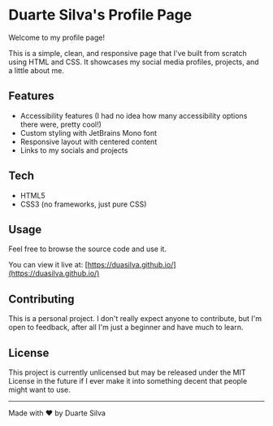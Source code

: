 # Duarte Silva's Profile Page

Welcome to my profile page!

This is a simple, clean, and responsive page that I've built from scratch using HTML and CSS. It showcases my social media profiles, projects, and a little about me.

## Features

-   Accessibility features (I had no idea how many accessibility options there were, pretty cool!)
-   Custom styling with JetBrains Mono font
-   Responsive layout with centered content
-   Links to my socials and projects

## Tech

-   HTML5
-   CSS3 (no frameworks, just pure CSS)

## Usage

Feel free to browse the source code and use it.

You can view it live at: [https://duasilva.github.io/](https://duasilva.github.io/)

## Contributing

This is a personal project. I don't really expect anyone to contribute, but I'm open to feedback, after all I'm just a beginner and have much to learn.

## License

This project is currently unlicensed but may be released under the MIT License in the future if I ever make it into something decent that people might want to use.

---

Made with ❤️ by Duarte Silva
